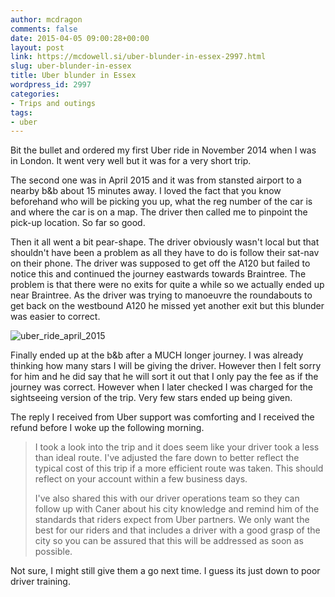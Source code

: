 ```yaml
---
author: mcdragon
comments: false
date: 2015-04-05 09:00:28+00:00
layout: post
link: https://mcdowell.si/uber-blunder-in-essex-2997.html
slug: uber-blunder-in-essex
title: Uber blunder in Essex
wordpress_id: 2997
categories:
- Trips and outings
tags:
- uber
---
```


Bit the bullet and ordered my first Uber ride in November 2014 when I was in London. It went very well but it was for a very short trip.

The second one was in April 2015 and it was from stansted airport to a nearby b&b about 15 minutes away. I loved the fact that you know beforehand who will be picking you up, what the reg number of the car is and where the car is on a map. The driver then called me to pinpoint the pick-up location. So far so good.

Then it all went a bit pear-shape. The driver obviously wasn't local but that shouldn't have been a problem as all they have to do is follow their sat-nav on their phone. The driver was supposed to get off the A120 but failed to notice this and continued the journey eastwards towards Braintree. The problem is that there were no exits for quite a while so we actually ended up near Braintree. As the driver was trying to manoeuvre the roundabouts to get back on the westbound A120 he missed yet another exit but this blunder was easier to correct.

![uber_ride_april_2015](https://img.mcdowell.si/2015/07/uber_ride_april_2015-1.png)

Finally ended up at the b&b after a MUCH longer journey. I was already thinking how many stars I will be giving the driver. However then I felt sorry for him and he did say that he will sort it out that I only pay the fee as if the journey was correct. However when I later checked I was charged for the sightseeing version of the trip. Very few stars ended up being given.

The reply I received from Uber support was comforting and I received the refund before I woke up the following morning.


> I took a look into the trip and it does seem like your driver took a less than ideal route. I've adjusted the fare down to better reflect the typical cost of this trip if a more efficient route was taken. This should reflect on your account within a few business days.
>
> I've also shared this with our driver operations team so they can follow up with Caner about his city knowledge and remind him of the standards that riders expect from Uber partners. We only want the best for our riders and that includes a driver with a good grasp of the city so you can be assured that this will be addressed as soon as possible.


Not sure, I might still give them a go next time. I guess its just down to poor driver training.
